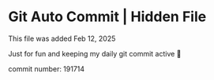 # Git Auto Commit | Hidden File

This file was added Feb 12, 2025

Just for fun and keeping my daily git commit active 🤪

commit number: 191714

